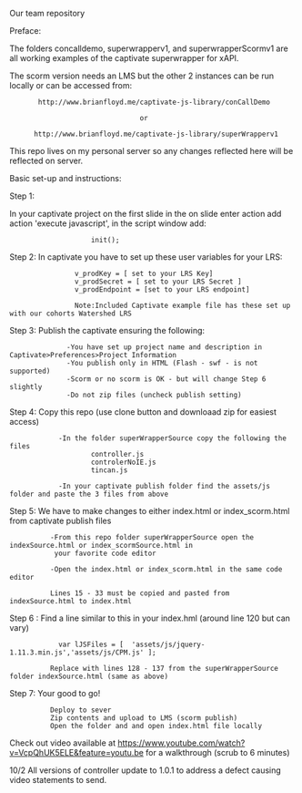 Our team repository


Preface:

The folders concalldemo, superwrapperv1, and superwrapperScormv1 are all working examples of the captivate superwrapper for xAPI.  

The scorm version needs an LMS but the other 2 instances can be run locally or can be accessed from:

           http://www.brianfloyd.me/captivate-js-library/conCallDemo

                                    or

          http://www.brianfloyd.me/captivate-js-library/superWrapperv1

This repo lives on my personal server so any changes reflected here will be reflected on server.


Basic set-up and instructions:

Step 1:  

In your captivate project on the first slide in the on slide enter action add action 'execute javascript', in the 
script window add:

                        init();
                        
                        
                        
Step 2: In captivate you have to set up these user variables for your LRS:

                    v_prodKey = [ set to your LRS Key]
                    v_prodSecret = [ set to your LRS Secret ]
                    v_prodEndpoint = [set to your LRS endpoint]
                    
                    Note:Included Captivate example file has these set up with our cohorts Watershed LRS
                    
 Step 3: Publish the captivate ensuring the following:
 
                  -You have set up project name and description in Captivate>Preferences>Project Information
                  -You publish only in HTML (Flash - swf - is not supported)
                  -Scorm or no scorm is OK - but will change Step 6 slightly
                  -Do not zip files (uncheck publish setting)
                  
                  
Step 4: Copy this repo (use clone button and downloaad zip for easiest access)

                -In the folder superWrapperSource copy the following the files
                        controller.js
                        controlerNoIE.js
                        tincan.js
                        
                -In your captivate publish folder find the assets/js folder and paste the 3 files from above
                
Step 5: We have to make changes to either index.html or index_scorm.html from captivate publish files

              -From this repo folder superWrapperSource open the indexSource.html or index_scormSource.html in 
               your favorite code editor
               
              -Open the index.html or index_scorm.html in the same code editor
              
              Lines 15 - 33 must be copied and pasted from indexSource.html to index.html
              
Step 6 : Find a line similar to this in your index.hml (around line 120 but can vary) 
  
            	var lJSFiles = [  'assets/js/jquery-1.11.3.min.js','assets/js/CPM.js' ];
              
              Replace with lines 128 - 137 from the superWrapperSource folder indexSource.html (same as above)

Step 7:  Your good to go!
            
              Deploy to sever
              Zip contents and upload to LMS (scorm publish)
              Open the folder and and open index.html file locally 
              
Check out video available at https://www.youtube.com/watch?v=VcpQhUK5ELE&feature=youtu.be for a walkthrough (scrub to 6 minutes)

                
 10/2 All versions of controller update to 1.0.1 to address a defect causing video statements to send.            








